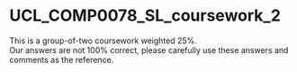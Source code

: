 # UCL_COMP0078_SL_coursework_2
This is a group-of-two coursework weighted 25%.\
Our answers are not 100% correct, please carefully use these answers and comments as the reference.
